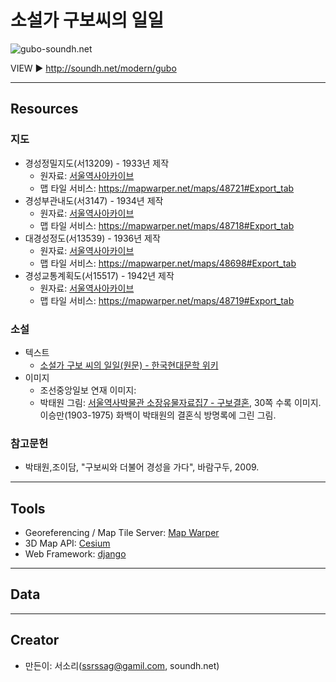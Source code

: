 # 소설가 구보씨의 일일 

![gubo-soundh.net](https://drive.google.com/uc?id=1Y1jAxFrS4Z3shSSn9dzQJ425cfioQvwJ)

VIEW ▶️ http://soundh.net/modern/gubo 

---

## Resources
### 지도
* 경성정밀지도(서13209) - 1933년 제작
  * 원자료: [서울역사아카이브](https://museum.seoul.go.kr/archive/archiveView.do?currentPage=1&type=C&type2=&arcvGroupNo=3124&lowerArcvGroupNo=&arcvMetaSeq=21714&arcvNo=67487&realArcvGroupNo=3124&searchVal=)
  * 맵 타일 서비스: https://mapwarper.net/maps/48721#Export_tab
* 경성부관내도(서3147) - 1934년 제작
  * 원자료: [서울역사아카이브](https://museum.seoul.go.kr/archive/archiveView.do?currentPage=1&type=C&type2=&arcvGroupNo=3124&lowerArcvGroupNo=&arcvMetaSeq=21715&arcvNo=67488&realArcvGroupNo=3124&searchVal=)
  * 맵 타일 서비스: https://mapwarper.net/maps/48718#Export_tab
* 대경성정도(서13539) - 1936년 제작
  * 원자료: [서울역사아카이브](https://museum.seoul.go.kr/archive/archiveView.do?currentPage=1&type=C&type2=&arcvGroupNo=3124&lowerArcvGroupNo=&arcvMetaSeq=21716&arcvNo=67489&realArcvGroupNo=3124&searchVal=)
  * 맵 타일 서비스: https://mapwarper.net/maps/48698#Export_tab
* 경성교통계획도(서15517) - 1942년 제작
  * 원자료: [서울역사아카이브](https://museum.seoul.go.kr/archive/archiveView.do?currentPage=1&type=C&type2=&arcvGroupNo=3124&lowerArcvGroupNo=&arcvMetaSeq=21756&arcvNo=67529&realArcvGroupNo=3124&searchVal=)
  * 맵 타일 서비스: https://mapwarper.net/maps/48719#Export_tab
  
### 소설
* 텍스트
  * [소설가 구보 씨의 일일(원문) - 한국현대문학 위키](http://ko.kliterature.wikidok.net/dok/%EC%86%8C%EC%84%A4%EA%B0%80%20%EA%B5%AC%EB%B3%B4%20%EC%94%A8%EC%9D%98%20%EC%9D%BC%EC%9D%BC(%EC%9B%90%EB%AC%B8))
* 이미지
  * 조선중앙일보 연재 이미지: 
  * 박태원 그림: [서울역사박물관 소장유물자료집7 - 구보결혼](https://museum.seoul.go.kr/www/board/NR_boardView.do?bbsCd=1012&seq=20180315193441532&sso=ok), 30쪽 수록 이미지. 이승만(1903-1975) 화백이 박태원의 결혼식 방명록에 그린 그림.

### 참고문헌
* 박태원,조이담, "구보씨와 더불어 경성을 가다", 바람구두, 2009.

---

## Tools
* Georeferencing / Map Tile Server: [Map Warper](https://mapwarper.net/)
* 3D Map API: [Cesium](https://cesium.com/)
* Web Framework: [django](https://www.djangoproject.com/)

---

## Data

---
## Creator
* 만든이: 서소리(ssrssag@gamil.com, soundh.net)
